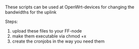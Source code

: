 These scripts can be used at OpenWrt-devices for changing the bandwidths for the uplink

Steps:

1. upload these files to your FF-node
2. make them executable via chmod +x
3. create the cronjobs in the way you need them
